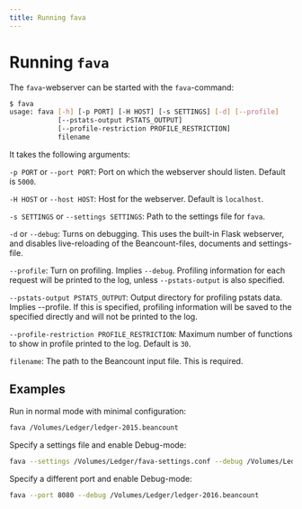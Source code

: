 ```yaml
---
title: Running fava
---
```


# Running `fava`

The `fava`-webserver can be started with the `fava`-command:

```bash
$ fava
usage: fava [-h] [-p PORT] [-H HOST] [-s SETTINGS] [-d] [--profile]
            [--pstats-output PSTATS_OUTPUT]
            [--profile-restriction PROFILE_RESTRICTION]
            filename
```

It takes the following arguments:

`-p PORT` or `--port PORT`:
    Port on which the webserver should listen. Default is `5000`.

`-H HOST` or `--host HOST`:
    Host for the webserver. Default is `localhost`.

`-s SETTINGS` or `--settings SETTINGS`:
    Path to the settings file for `fava`.

`-d` or `--debug`:
    Turns on debugging. This uses the built-in Flask webserver, and disables
    live-reloading of the Beancount-files, documents and settings- file.

`--profile`:
    Turn on profiling.  Implies `--debug`.  Profiling information for each
    request will be printed to the log, unless `--pstats-output` is also
    specified.

`--pstats-output PSTATS_OUTPUT`:
    Output directory for profiling pstats data. Implies --profile. If this is
    specified, profiling information will be saved to the specified directly and
    will not be printed to the log.

`--profile-restriction PROFILE_RESTRICTION`:
    Maximum number of functions to show in profile printed to the log. Default
    is `30`.

`filename`:
    The path to the Beancount input file. This is required.


## Examples

Run in normal mode with minimal configuration:

```bash
fava /Volumes/Ledger/ledger-2015.beancount
```

Specify a settings file and enable Debug-mode:

```bash
fava --settings /Volumes/Ledger/fava-settings.conf --debug /Volumes/Ledger/ledger-2016.beancount
```

Specify a different port and enable Debug-mode:

```bash
fava --port 8080 --debug /Volumes/Ledger/ledger-2016.beancount
```
